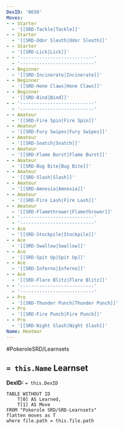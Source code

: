 ```yaml
---
DexID: '0630'
Moves:
- - Starter
  - '[[SRD-Tackle|Tackle]]'
- - Starter
  - '[[SRD-Odor Sleuth|Odor Sleuth]]'
- - Starter
  - '[[SRD-Lick|Lick]]'
- - '---------------------------'
  - '---------------------------'
- - Beginner
  - '[[SRD-Incinerate|Incinerate]]'
- - Beginner
  - '[[SRD-Hone Claws|Hone Claws]]'
- - Beginner
  - '[[SRD-Bind|Bind]]'
- - '---------------------------'
  - '---------------------------'
- - Amateur
  - '[[SRD-Fire Spin|Fire Spin]]'
- - Amateur
  - '[[SRD-Fury Swipes|Fury Swipes]]'
- - Amateur
  - '[[SRD-Snatch|Snatch]]'
- - Amateur
  - '[[SRD-Flame Burst|Flame Burst]]'
- - Amateur
  - '[[SRD-Bug Bite|Bug Bite]]'
- - Amateur
  - '[[SRD-Slash|Slash]]'
- - Amateur
  - '[[SRD-Amnesia|Amnesia]]'
- - Amateur
  - '[[SRD-Fire Lash|Fire Lash]]'
- - Amateur
  - '[[SRD-Flamethrower|Flamethrower]]'
- - '---------------------------'
  - '---------------------------'
- - Ace
  - '[[SRD-Stockpile|Stockpile]]'
- - Ace
  - '[[SRD-Swallow|Swallow]]'
- - Ace
  - '[[SRD-Spit Up|Spit Up]]'
- - Ace
  - '[[SRD-Inferno|Inferno]]'
- - Ace
  - '[[SRD-Flare Blitz|Flare Blitz]]'
- - '---------------------------'
  - '---------------------------'
- - Pro
  - '[[SRD-Thunder Punch|Thunder Punch]]'
- - Pro
  - '[[SRD-Fire Punch|Fire Punch]]'
- - Pro
  - '[[SRD-Night Slash|Night Slash]]'
Name: Heatmor
---
```


#PokeroleSRD/Learnsets

## `= this.Name` Learnset

**DexID:** `= this.DexID`

```dataview
TABLE WITHOUT ID
    T[0] AS Learned,
    T[1] AS Move
FROM "Pokerole SRD/SRD-Learnsets"
flatten moves as T
where file.path = this.file.path
```
